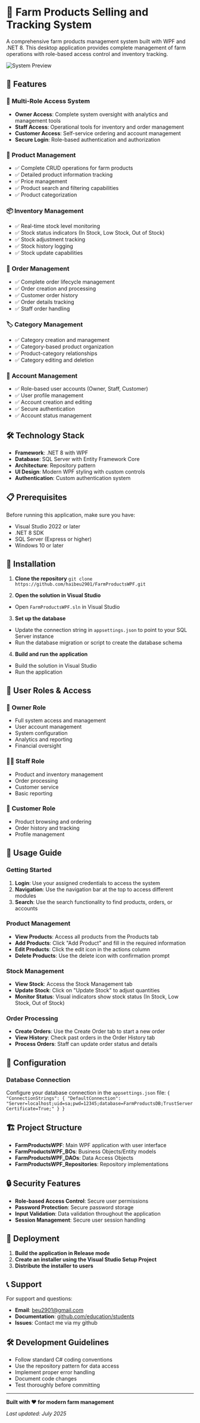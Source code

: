 # 🌾 Farm Products Selling and Tracking System

A comprehensive farm products management system built with WPF and .NET 8. This desktop application provides complete management of farm operations with role-based access control and inventory tracking.

![System Preview](<img width="1470" height="759" alt="Image" src="https://github.com/user-attachments/assets/442f22c5-33bc-41c9-9c3d-1a7498a2c169" />)

## 🚀 Features

### 👥 **Multi-Role Access System**
- **Owner Access**: Complete system oversight with analytics and management tools
- **Staff Access**: Operational tools for inventory and order management  
- **Customer Access**: Self-service ordering and account management
- **Secure Login**: Role-based authentication and authorization

### 🌾 **Product Management**
- ✅ Complete CRUD operations for farm products
- ✅ Detailed product information tracking
- ✅ Price management
- ✅ Product search and filtering capabilities
- ✅ Product categorization

### 📦 **Inventory Management**
- ✅ Real-time stock level monitoring
- ✅ Stock status indicators (In Stock, Low Stock, Out of Stock)
- ✅ Stock adjustment tracking
- ✅ Stock history logging
- ✅ Stock update capabilities

### 🛒 **Order Management**
- ✅ Complete order lifecycle management
- ✅ Order creation and processing
- ✅ Customer order history
- ✅ Order details tracking
- ✅ Staff order handling

### 🏷️ **Category Management**
- ✅ Category creation and management
- ✅ Category-based product organization
- ✅ Product-category relationships
- ✅ Category editing and deletion

### 👥 **Account Management**
- ✅ Role-based user accounts (Owner, Staff, Customer)
- ✅ User profile management
- ✅ Account creation and editing
- ✅ Secure authentication
- ✅ Account status management

## 🛠️ Technology Stack

- **Framework**: .NET 8 with WPF
- **Database**: SQL Server with Entity Framework Core
- **Architecture**: Repository pattern
- **UI Design**: Modern WPF styling with custom controls
- **Authentication**: Custom authentication system

## 📋 Prerequisites

Before running this application, make sure you have:

- Visual Studio 2022 or later
- .NET 8 SDK
- SQL Server (Express or higher)
- Windows 10 or later

## 🚀 Installation

1. **Clone the repository**
   `git clone https://github.com/haibeu2901/FarmProductsWPF.git`

2. **Open the solution in Visual Studio**
- Open `FarmProductsWPF.sln` in Visual Studio

3. **Set up the database**
- Update the connection string in `appsettings.json` to point to your SQL Server instance
- Run the database migration or script to create the database schema

4. **Build and run the application**
- Build the solution in Visual Studio
- Run the application

## 👥 User Roles & Access

### 🔑 **Owner Role**
- Full system access and management
- User account management
- System configuration
- Analytics and reporting
- Financial oversight

### 👨‍💼 **Staff Role**
- Product and inventory management
- Order processing
- Customer service
- Basic reporting

### 🛒 **Customer Role**
- Product browsing and ordering
- Order history and tracking
- Profile management

## 📱 Usage Guide

### **Getting Started**
1. **Login**: Use your assigned credentials to access the system
2. **Navigation**: Use the navigation bar at the top to access different modules
3. **Search**: Use the search functionality to find products, orders, or accounts

### **Product Management**
- **View Products**: Access all products from the Products tab
- **Add Products**: Click "Add Product" and fill in the required information
- **Edit Products**: Click the edit icon in the actions column
- **Delete Products**: Use the delete icon with confirmation prompt

### **Stock Management**
- **View Stock**: Access the Stock Management tab
- **Update Stock**: Click on "Update Stock" to adjust quantities
- **Monitor Status**: Visual indicators show stock status (In Stock, Low Stock, Out of Stock)

### **Order Processing**
- **Create Orders**: Use the Create Order tab to start a new order
- **View History**: Check past orders in the Order History tab
- **Process Orders**: Staff can update order status and details

## 🔧 Configuration

### **Database Connection**
Configure your database connection in the `appsettings.json` file: 
`{
  "ConnectionStrings": {
    "DefaultConnection": "Server=localhost;uid=sa;pwd=12345;database=FarmProductsDB;TrustServerCertificate=True;"
  }
}`

## 🏗️ Project Structure

- **FarmProductsWPF**: Main WPF application with user interface
- **FarmProductsWPF_BOs**: Business Objects/Entity models
- **FarmProductsWPF_DAOs**: Data Access Objects
- **FarmProductsWPF_Repositories**: Repository implementations

## 🔒 Security Features

- **Role-based Access Control**: Secure user permissions
- **Password Protection**: Secure password storage
- **Input Validation**: Data validation throughout the application
- **Session Management**: Secure user session handling

## 🚀 Deployment

1. **Build the application in Release mode**
2. **Create an installer using the Visual Studio Setup Project**
3. **Distribute the installer to users**

## 📞 Support

For support and questions:

- **Email**: beu2901@gmail.com
- **Documentation**: [github.com/education/students](https://github.com/education/students)
- **Issues**: Contact me via my github

## 🛠️ Development Guidelines

- Follow standard C# coding conventions
- Use the repository pattern for data access
- Implement proper error handling
- Document code changes
- Test thoroughly before committing

---

**Built with ❤️ for modern farm management**

*Last updated: July 2025*
